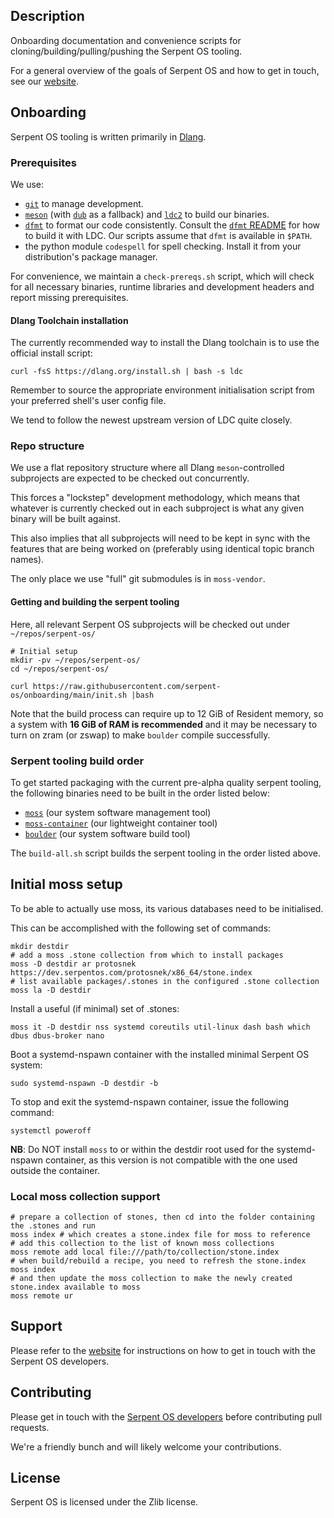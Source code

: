 ## Description

Onboarding documentation and convenience scripts for cloning/building/pulling/pushing the Serpent OS tooling.

For a general overview of the goals of Serpent OS and how to get in touch, see our [website](https://serpentos.com).

## Onboarding

Serpent OS tooling is written primarily in [Dlang](https://dlang.org/).

### Prerequisites

We use:

- [`git`](https://git-scm.com/) to manage development.
- [`meson`](https://mesonbuild.com/) (with [`dub`](https://dub.pm/) as a fallback) and [`ldc2`](https://wiki.dlang.org/LDC) to build our binaries. 
- [`dfmt`](https://github.com/dlang-community/dfmt) to format our code consistently. Consult the [`dfmt` README](https://github.com/dlang-community/dfmt#installation) for how to build it with LDC. Our scripts assume that `dfmt` is available in `$PATH`.
- the python module `codespell` for spell checking. Install it from your distribution's package manager.

For convenience, we maintain a `check-prereqs.sh` script, which will check for all necessary binaries, runtime libraries and development headers and report missing prerequisites.

#### Dlang Toolchain installation

The currently recommended way to install the Dlang toolchain is to use the official install script:

    curl -fsS https://dlang.org/install.sh | bash -s ldc

Remember to source the appropriate environment initialisation script from your preferred shell's user config file.

We tend to follow the newest upstream version of LDC quite closely.

### Repo structure

We use a flat repository structure where all Dlang `meson`-controlled subprojects are expected to be checked out concurrently.

This forces a "lockstep" development methodology, which means that whatever is currently checked out in each subproject is what any given binary will be built against.

This also implies that all subprojects will need to be kept in sync with the features that are being worked on (preferably using identical topic branch names).

The only place we use "full" git submodules is in `moss-vendor`.

#### Getting and building the serpent tooling

Here, all relevant Serpent OS subprojects will be checked out under `~/repos/serpent-os/`

```
# Initial setup
mkdir -pv ~/repos/serpent-os/
cd ~/repos/serpent-os/

curl https://raw.githubusercontent.com/serpent-os/onboarding/main/init.sh |bash
```

Note that the build process can require up to 12 GiB of Resident memory, so a system with **16 GiB of RAM is recommended** and it may be necessary to turn on zram (or zswap) to make `boulder` compile successfully.

### Serpent tooling build order

To get started packaging with the current pre-alpha quality serpent tooling, the following binaries need to be built in the order listed below:

- [`moss`](https://github.com/serpent-os/moss) (our system software management tool)
- [`moss-container`](https://github.com/serpent-os/moss-container) (our lightweight container tool)
- [`boulder`](https://github.com/serpent-os/boulder) (our system software build tool)

The `build-all.sh` script builds the serpent tooling in the order listed above.

## Initial moss setup

To be able to actually use moss, its various databases need to be initialised.

This can be accomplished with the following set of commands:

    mkdir destdir
    # add a moss .stone collection from which to install packages
    moss -D destdir ar protosnek https://dev.serpentos.com/protosnek/x86_64/stone.index
    # list available packages/.stones in the configured .stone collection
    moss la -D destdir

Install a useful (if minimal) set of .stones:

    moss it -D destdir nss systemd coreutils util-linux dash bash which dbus dbus-broker nano

Boot a systemd-nspawn container with the installed minimal Serpent OS system:

    sudo systemd-nspawn -D destdir -b

To stop and exit the systemd-nspawn container, issue the following command:

    systemctl poweroff

**NB**: Do NOT install `moss` to or within the destdir root used for the systemd-nspawn container, as this version is not compatible with the one used outside the container.

### Local moss collection support

    # prepare a collection of stones, then cd into the folder containing the .stones and run
    moss index # which creates a stone.index file for moss to reference
    # add this collection to the list of known moss collections
    moss remote add local file:///path/to/collection/stone.index
    # when build/rebuild a recipe, you need to refresh the stone.index
    moss index
    # and then update the moss collection to make the newly created stone.index available to moss
    moss remote ur

## Support

Please refer to the [website](https://serpentos.com) for instructions on how to get in touch with the Serpent OS developers.

## Contributing

Please get in touch with the [Serpent OS developers](https://serpentos.com/team) before contributing pull requests.

We're a friendly bunch and will likely welcome your contributions.

## License

Serpent OS is licensed under the Zlib license.

